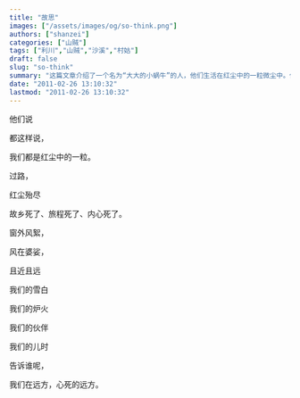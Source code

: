 ```yaml
---
title: "故思"
images: ["/assets/images/og/so-think.png"]
authors: ["shanzei"]
categories: ["山贼"]
tags: ["利川","山贼","沙溪","村姑"]
draft: false
slug: "so-think"
summary: "这篇文章介绍了一个名为“大大的小蜗牛”的人，他们生活在红尘中的一粒微尘中。他们失去了故乡、旅程以及内心的生机。窗外飘落的风絮，远近婆娑的风景，是他们雪白的过去、炉火温暖的记忆、伴随着他们成长的伙伴、以及童年的时光。他们身处远方，心中已死。"
date: "2011-02-26 13:10:32"
lastmod: "2011-02-26 13:10:32"
---
```


他们说

都这样说，

我们都是红尘中的一粒。

过路，

红尘殆尽

故乡死了、旅程死了、内心死了。

窗外风絮，

风在婆娑，

且近且远

我们的雪白

我们的炉火

我们的伙伴

我们的儿时

告诉谁呢，

我们在远方，心死的远方。
